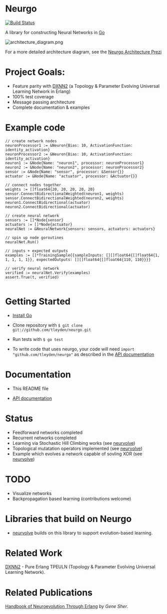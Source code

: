 # Neurgo

[![Build Status](https://drone.io/github.com/tleyden/neurgo/status.png)](https://drone.io/github.com/tleyden/neurgo/latest)

A library for constructing Neural Networks in [Go](http://golang.org/)

![architecture_diagram.png](http://cl.ly/image/143P2G2i3i1a/neurgo.png)

For a more detailed architecture diagram, see the [Neurgo Architecture Prezi](http://prezi.com/cldumvoxwsxj/?utm_campaign=share&utm_medium=copy)

# Project Goals:

* Feature parity with [DXNN2](https://github.com/CorticalComputer/DXNN2) (a Topology & Parameter Evolving Universal Learning Network in Erlang)
* 100% test coverage
* Message passing architecture 
* Complete documentation & examples

# Example code

```
// create network nodes
neuronProcessor1 := &Neuron{Bias: 10, ActivationFunction: identity_activation}
neuronProcessor2 := &Neuron{Bias: 10, ActivationFunction: identity_activation}
neuron1 := &Node{Name: "neuron1", processor: neuronProcessor1}
neuron2 := &Node{Name: "neuron2", processor: neuronProcessor2}
sensor := &Node{Name: "sensor", processor: &Sensor{}}
actuator := &Node{Name: "actuator", processor: &Actuator{}}

// connect nodes together
weights := []float64{20, 20, 20, 20, 20}
sensor.ConnectBidirectionalWeighted(neuron1, weights)
sensor.ConnectBidirectionalWeighted(neuron2, weights)
neuron1.ConnectBidirectional(actuator)
neuron2.ConnectBidirectional(actuator)

// create neural network
sensors := []*Node{sensor}
actuators := []*Node{actuator}
neuralNet := &NeuralNetwork{sensors: sensors, actuators: actuators}

// spin up node goroutines
neuralNet.Run()

// inputs + expected outputs
examples := []*TrainingSample{{sampleInputs: [][]float64{[]float64{1, 1, 1, 1, 1}}, expectedOutputs: [][]float64{[]float64{110, 110}}}}

// verify neural network
verified := neuralNet.Verify(examples)
assert.True(t, verified)
        
```

# Getting Started

* [Install Go](http://golang.org/doc/install)

* Clone repository with `$ git clone git://github.com/tleyden/neurgo.git`

* Run tests with `$ go test`

* To write code that uses neurgo, your code will need `import "github.com/tleyden/neurgo"` as described in the [API documentation](http://godoc.org/github.com/tleyden/neurgo)

# Documentation

* This README file

* [API documentation](http://godoc.org/github.com/tleyden/neurgo)


# Status

* Feedforward networks completed
* Recurrent networks completed
* Learning via Stochastic Hill Climbing works (see [neurvolve](https://github.com/tleyden/neurvolve))
* Topological mutatation operators implemented (see [neurvolve](https://github.com/tleyden/neurvolve))
* Example which evolves a network capable of sovling XOR (see [neurvolve](https://github.com/tleyden/neurvolve))

# TODO

* Visualize networks
* Backpropagation based learning (contributions welcome)

# Libraries that build on Neurgo

* [neurvolve](https://github.com/tleyden/neurvolve) builds on this library to support evolution-based learning.

# Related Work

[DXNN2](https://github.com/CorticalComputer/DXNN2) - Pure Erlang TPEULN (Topology & Parameter Evolving Universal Learning Network).  


# Related Publications

[Handbook of Neuroevolution Through Erlang](http://www.amazon.com/Handbook-Neuroevolution-Through-Erlang-Gene/dp/1461444624) _by Gene Sher_.



